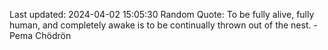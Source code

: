 Last updated: 2024-04-02 15:05:30
Random Quote: To be fully alive, fully human, and completely awake is to be continually thrown out of the nest. - Pema Chödrön